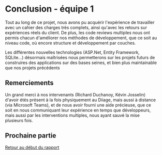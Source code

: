 ﻿# Conclusion - équipe 1
 
Tout au long de ce projet, nous avons pu acquérir l'expérience de 
travailler avec un cahier des charges très complets, ainsi qu'avec
les retours sur expériences réels du client. De plus, les code reviews
multiples nous ont permis chacun d'améliorer nos méthodes de développement,
que ce soit au niveau code, où encore structure et développement par couches.

Les différentes nouvelles technologies (ASP.Net, Entity Framework, SQLite...)
désormais maîtrisées nous permetterons sur les projets futurs de construires
des applications sur des bases seines, et bien plus maintainable que nos
projets précédents

## Remerciements

Un grand merci à nos intervenants (Richard Duchanoy, Kévin Josselin) d'avoir
étés présent à la fois physiquement au Diiage, mais aussi à distance
(via Microsoft Teams), et de nous avoir fourni une aide précieuse, que ce 
soit en nous communiquant leur expérience en temps que développeurs, mais
aussi par les interventions multiples, nous ayant sauvé la mise plusieurs fois.

## Prochaine partie

[Retour au début du rapport](Rapport-equipe-1.md)

